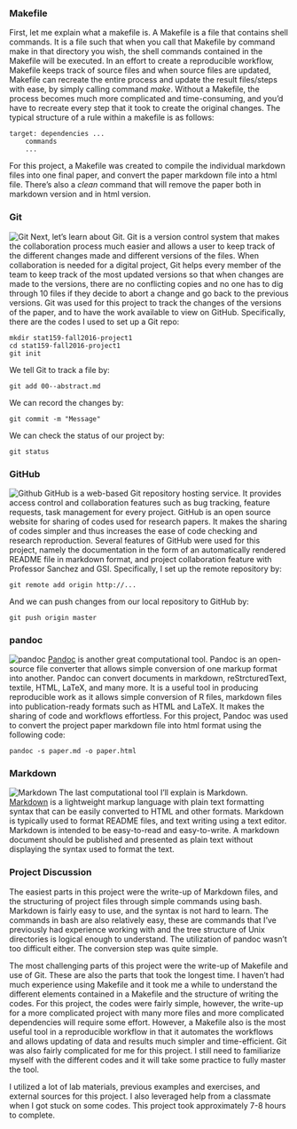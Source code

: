 ### Makefile
First, let me explain what a makefile is. A Makefile is a file that contains shell commands. It is a file such that when you call that Makefile by command make in that directory you wish, the shell commands contained in the Makefile will be executed. In an effort to create a reproducible workflow, Makefile keeps track of source files and when source files are updated, Makefile can recreate the entire process and update the result files/steps with ease, by simply calling command _make_. Without a Makefile, the process becomes much more complicated and time-consuming, and you’d have to recreate every step that it took to create the original changes.
The typical structure of a rule within a makefile is as follows:
```
target: dependencies ...
	commands
	...
```
For this project, a Makefile was created to compile the individual markdown files into one final paper, and convert the paper markdown file into a html file. There’s also a _clean_ command that will remove the paper both in markdown version and in html version.

### Git
![Git](https://raw.githubusercontent.com/ucb-stat159/stat159-fall-2016/master/projects/proj01/images/git-logo.png)
Next, let’s learn about Git. Git is a version control system that makes the collaboration process much easier and allows a user to keep track of the different changes made and different versions of the files. When collaboration is needed for a digital project, Git helps every member of the team to keep track of the most updated versions so that when changes are made to the versions, there are no conflicting copies and no one has to dig through 10 files if they decide to abort a change and go back to the previous versions. Git was used for this project to track the changes of the versions of the paper, and to have the work available to view on GitHub. Specifically, there are the codes I used to set up a Git repo:
```
mkdir stat159-fall2016-project1
cd stat159-fall2016-project1
git init
```
We tell Git to track a file by:
```
git add 00--abstract.md
```
We can record the changes by:
```
git commit -m "Message"
```
We can check the status of our project by:
```
git status
```

### GitHub
![Github](https://raw.githubusercontent.com/ucb-stat159/stat159-fall-2016/master/projects/proj01/images/github-logo.png)
GitHub is a web-based Git repository hosting service. It provides access control and collaboration features such as bug tracking, feature requests, task management for every project. GitHub is an open source website for sharing of codes used for research papers. It makes the sharing of codes simpler and thus increases the ease of code checking and research reproduction. Several features of GitHub were used for this project, namely the documentation in the form of an automatically rendered README file in markdown format, and project collaboration feature with Professor Sanchez and GSI. Specifically, I set up the remote repository by:
```
git remote add origin http://...
```
And we can push changes from our local repository to GitHub by:
```
git push origin master
```

### pandoc
![pandoc](https://raw.githubusercontent.com/ucb-stat159/stat159-fall-2016/master/projects/proj01/images/pandoc-logo.png)
[Pandoc](http://pandoc.org/) is another great computational tool. Pandoc is an open-source file converter that allows simple conversion of one markup format into another. Pandoc can convert documents in markdown, reStrcturedText, textile, HTML, LaTeX, and many more. It is a useful tool in producing reproducible work as it allows simple conversion of R files, markdown files into publication-ready formats such as HTML and LaTeX. It makes the sharing of code and workflows effortless. For this project, Pandoc was used to convert the project paper markdown file into html format using the following code:
```
pandoc -s paper.md -o paper.html
```

### Markdown
![Markdown](https://raw.githubusercontent.com/ucb-stat159/stat159-fall-2016/master/projects/proj01/images/markdown-logo.png)
The last computational tool I’ll explain is Markdown. [Markdown](http://macdown.uranusjr.com) is a lightweight markup language with plain text formatting syntax that can be easily converted to HTML and other formats. Markdown is typically used to format README files, and text writing using a text editor. Markdown is intended to be easy-to-read and easy-to-write. A markdown document should be published and presented as plain text without displaying the syntax used to format the text.

### Project Discussion
The easiest parts in this project were the write-up of Markdown files, and the structuring of project files through simple commands using bash. Markdown is fairly easy to use, and the syntax is not hard to learn. The commands in bash are also relatively easy, these are commands that I’ve previously had experience working with and the tree structure of Unix directories is logical enough to understand. The utilization of pandoc wasn’t too difficult either. The conversion step was quite simple.

The most challenging parts of this project were the write-up of Makefile and use of Git. These are also the parts that took the longest time. I haven’t had much experience using Makefile and it took me a while to understand the different elements contained in a Makefile and the structure of writing the codes. For this project, the codes were fairly simple, however, the write-up for a more complicated project with many more files and more complicated dependencies will require some effort. However, a Makefile also is the most useful tool in a reproducible workflow in that it automates the workflows and allows updating of data and results much simpler and time-efficient. Git was also fairly complicated for me for this project. I still need to familiarize myself with the different codes and it will take some practice to fully master the tool.

I utilized a lot of lab materials, previous examples and exercises, and external sources for this project. I also leveraged help from a classmate when I got stuck on some codes. This project took approximately 7-8 hours to complete.
